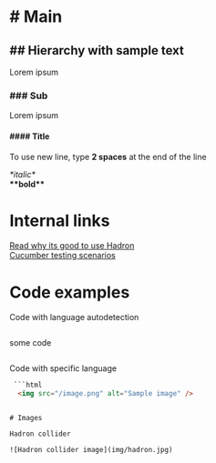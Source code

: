 # # Main

## ## Hierarchy with sample text

Lorem ipsum

### ### Sub

Lorem ipsum

#### #### Title

To use new line, type **2 spaces** at the end of the line

*\*italic\**  
**\*\*bold\*\***

# Internal links

[Read why its good to use Hadron](reasons.md)  
[Cucumber testing scenarios](tests.md#scenarios)

# Code examples

Code with language autodetection
```
 ```
 some code
 ```
```
Code with specific language
```html
 ```html
  <img src="/image.png" alt="Sample image" />
 ```
```

# Images

Hadron collider

![Hadron collider image](img/hadron.jpg)